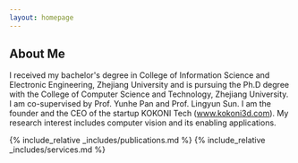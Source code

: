 ```yaml
---
layout: homepage
---
```


## About Me
I received my bachelor's degree in College of Information Science and Electronic Engineering, Zhejiang University and is pursuing the Ph.D degree with the College of Computer Science and Technology, Zhejiang University. I am co-supervised by Prof. Yunhe Pan and Prof. Lingyun Sun. I am the founder and the CEO of the startup KOKONI Tech (www.kokoni3d.com). My research interest includes computer vision and its enabling applications. 

{% include_relative _includes/publications.md %}
{% include_relative _includes/services.md %}

